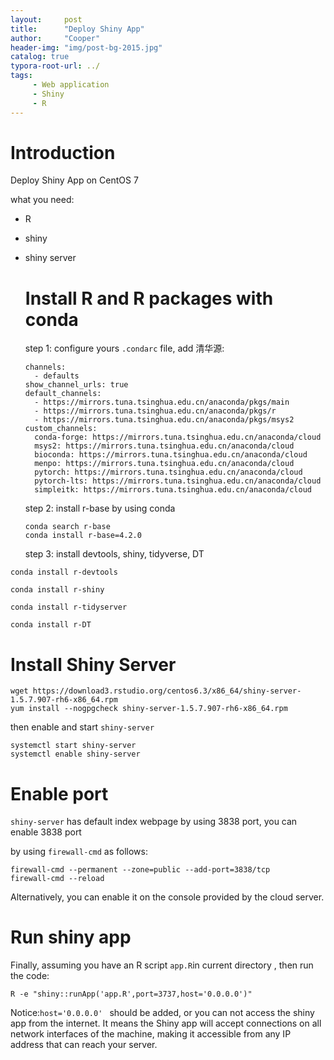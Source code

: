 ```yaml
---
layout:     post
title:      "Deploy Shiny App"
author:     "Cooper"
header-img: "img/post-bg-2015.jpg"
catalog: true
typora-root-url: ../
tags:
     - Web application
     - Shiny
     - R
---
```


# Introduction

Deploy Shiny App on CentOS 7

what you need:

- R

- shiny 

- shiny server

  

  # Install R  and R packages with conda

  step 1: configure yours `.condarc` file, add 清华源:

  ```
  channels:
    - defaults
  show_channel_urls: true
  default_channels:
    - https://mirrors.tuna.tsinghua.edu.cn/anaconda/pkgs/main
    - https://mirrors.tuna.tsinghua.edu.cn/anaconda/pkgs/r
    - https://mirrors.tuna.tsinghua.edu.cn/anaconda/pkgs/msys2
  custom_channels:
    conda-forge: https://mirrors.tuna.tsinghua.edu.cn/anaconda/cloud
    msys2: https://mirrors.tuna.tsinghua.edu.cn/anaconda/cloud
    bioconda: https://mirrors.tuna.tsinghua.edu.cn/anaconda/cloud
    menpo: https://mirrors.tuna.tsinghua.edu.cn/anaconda/cloud
    pytorch: https://mirrors.tuna.tsinghua.edu.cn/anaconda/cloud
    pytorch-lts: https://mirrors.tuna.tsinghua.edu.cn/anaconda/cloud
    simpleitk: https://mirrors.tuna.tsinghua.edu.cn/anaconda/cloud
  ```

  step 2: install r-base by using conda

  ```
  conda search r-base
  conda install r-base=4.2.0
  ```

  step 3: install devtools,  shiny, tidyverse, DT

```
conda install r-devtools
```

```
conda install r-shiny
```

```
conda install r-tidyserver
```

```
conda install r-DT
```

# Install Shiny Server

```
wget https://download3.rstudio.org/centos6.3/x86_64/shiny-server-1.5.7.907-rh6-x86_64.rpm
yum install --nogpgcheck shiny-server-1.5.7.907-rh6-x86_64.rpm
```

then enable and start `shiny-server`

```
systemctl start shiny-server
systemctl enable shiny-server
```

# Enable port

`shiny-server` has default index webpage by using 3838 port,  you can enable 3838 port 

by using `firewall-cmd` as follows:

```
firewall-cmd --permanent --zone=public --add-port=3838/tcp
firewall-cmd --reload
```

Alternatively, you can enable it on the console provided by the cloud server.

# Run shiny app

Finally, assuming you have an R script `app.R`in current directory , then run the code:

```
R -e "shiny::runApp('app.R',port=3737,host='0.0.0.0')"
```

Notice:`host='0.0.0.0' ` should be added, or you can not access the shiny app from the internet. It means the Shiny app will accept connections on all network interfaces of the machine, making it accessible from any IP address that can reach your server. 


